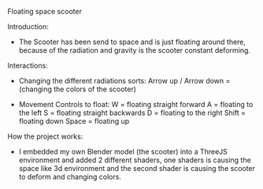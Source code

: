 Floating space scooter

Introduction:
- The Scooter has been send to space and is just floating around there, because of the radiation and gravity is the scooter constant deforming.

Interactions:
- Changing the different radiations sorts:
Arrow up / Arrow down = (changing the colors of the scooter)

- Movement Controls to float:
W = floating straight forward
A = floating to the left
S = floating straight backwards
D = floating to the right
Shift = floating down
Space = floating up

How the project works:
- I embedded my own Blender model (the scooter) into a ThreeJS environment and added 2 different shaders, one shaders is causing the space like 3d environment and the second shader is causing the scooter to deform and changing colors.

